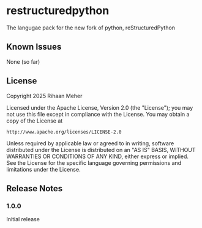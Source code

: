 # restructuredpython

The langugae pack for the new fork of python, reStructuredPython


## Known Issues

None (so far)

## License

Copyright 2025 Rihaan Meher

Licensed under the Apache License, Version 2.0 (the "License");
you may not use this file except in compliance with the License.
You may obtain a copy of the License at

    http://www.apache.org/licenses/LICENSE-2.0

Unless required by applicable law or agreed to in writing, software
distributed under the License is distributed on an "AS IS" BASIS,
WITHOUT WARRANTIES OR CONDITIONS OF ANY KIND, either express or implied.
See the License for the specific language governing permissions and
limitations under the License.

## Release Notes


### 1.0.0

Initial release
